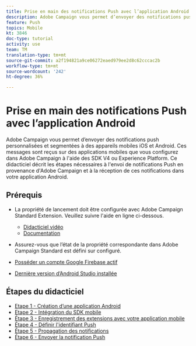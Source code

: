 ```yaml
---
title: Prise en main des notifications Push avec l’application Android
description: Adobe Campaign vous permet d’envoyer des notifications push personnalisées et segmentées à des appareils mobiles iOS et Android. Ces messages sont reçus sur des applications mobiles que vous configurez dans Adobe Campaign à l'aide des SDK V4 ou Experience Platform. Ce didacticiel décrit les étapes nécessaires à l'envoi de notifications Push en provenance d'Adobe Campaign et à la réception de ces notifications dans votre application Android.
feature: Push
topics: Mobile
kt: 3846
doc-type: tutorial
activity: use
team: TM
translation-type: tm+mt
source-git-commit: a2f194821a9ce06272eaed979ee2d8c62cccac2b
workflow-type: tm+mt
source-wordcount: '242'
ht-degree: 36%

---
```


# Prise en main des notifications Push avec l’application Android

Adobe Campaign vous permet d’envoyer des notifications push personnalisées et segmentées à des appareils mobiles iOS et Android.
Ces messages sont reçus sur des applications mobiles que vous configurez dans Adobe Campaign à l&#39;aide des SDK V4 ou Experience Platform.
Ce didacticiel décrit les étapes nécessaires à l&#39;envoi de notifications Push en provenance d&#39;Adobe Campaign et à la réception de ces notifications dans votre application Android.

## Prérequis

* La propriété de lancement doit être configurée avec Adobe Campaign Standard Extension. Veuillez suivre l&#39;aide en ligne ci-dessous.
   * [Didacticiel vidéo](https://video.tv.adobe.com/v/26224?quality=12&captions=fre_fr)
   * [Documentation](https://docs.adobe.com/content/help/en/campaign-learn/campaign-standard-tutorials/communication-channels/mobile/configure-mobile-apps-using-aep-sdk.html)

* Assurez-vous que l’état de la propriété correspondante dans Adobe Campaign Standard est défini sur configuré.
* [Posséder un compte Google Firebase actif](https://firebase.google.com)
* [Dernière version d’Android Studio installée](https://developer.android.com/studio)

## Étapes du didacticiel

* [Etape 1 - Création d’une application Android](/help/tutorial-push-notifications-android/create-android-app.md)
* [Etape 2 - Intégration du SDK mobile](/help/tutorial-push-notifications-android/integrating-with-mobile-sdk.md)
* [Étape 3 - Enregistrement des extensions avec votre application mobile](/help/tutorial-push-notifications-android/register-mobile-extensions.md)
* [Étape 4 - Définir l&#39;identifiant Push](/help/tutorial-push-notifications-android/set-push-identifier.md)
* [Étape 5 - Propagation des notifications](/help/tutorial-push-notifications-android/propagate-notification.md)
* [Étape 6 - Envoyer la notification Push](/help/tutorial-push-notifications-android/send-push-notification.md)
